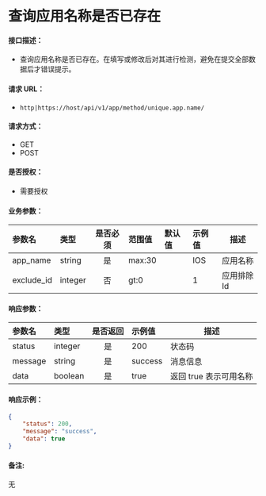 # 查询应用名称是否已存在

#### 接口描述：
- 查询应用名称是否已存在。在填写或修改后对其进行检测，避免在提交全部数据后才错误提示。

#### 请求 URL：
- `http|https://host/api/v1/app/method/unique.app.name/`

#### 请求方式：
- GET
- POST

#### 是否授权：
- 需要授权

#### 业务参数：
|参数名|类型|是否必须|范围值|默认值|示例值|描述|
|:----|:---|:---:|:-----|:-----|:-----|-----|
|app_name |string |是 |max:30 | |IOS |应用名称 |
|exclude_id |integer |否 |gt:0 | |1 |应用排除Id |

#### 响应参数：
|参数名|类型|是否返回|示例值|描述|
|:-----|:-----|:---:|:-----|-----|
|status |integer |是 |200 |状态码 |
|message |string |是 |success |消息信息 |
|data |boolean |是 |true |返回 true 表示可用名称 |

#### 响应示例：
```json
{
    "status": 200,
    "message": "success",
    "data": true
}
```

#### 备注:
无